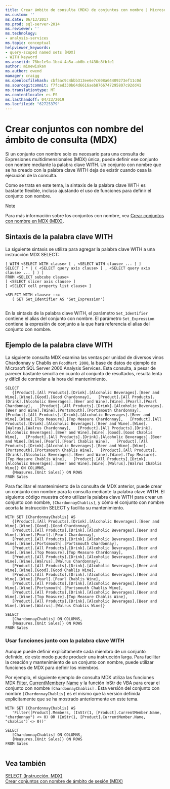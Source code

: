 ```yaml
---
title: Crear ámbito de consulta (MDX) de conjuntos con nombre | Microsoft Docs
ms.custom: ''
ms.date: 06/13/2017
ms.prod: sql-server-2014
ms.reviewer: ''
ms.technology:
- analysis-services
ms.topic: conceptual
helpviewer_keywords:
- query-scoped named sets [MDX]
- WITH keyword
ms.assetid: 78bc1e9a-1bc4-4a5a-ab0b-cf430c8fbfe1
author: minewiskan
ms.author: owend
manager: craigg
ms.openlocfilehash: cbf5ac9c4bbb313ee6e7c608a64409273ef11c0d
ms.sourcegitcommit: f7fced330b64d6616aeb8766747295807c92dd41
ms.translationtype: MT
ms.contentlocale: es-ES
ms.lasthandoff: 04/23/2019
ms.locfileid: "62725379"
---
```

# <a name="creating-query-scoped-named-sets-mdx"></a>Crear conjuntos con nombre del ámbito de consulta (MDX)
  Si un conjunto con nombre solo es necesario para una consulta de Expresiones multidimensionales (MDX) única, puede definir ese conjunto con nombre mediante la palabra clave WITH. Un conjunto con nombre que se ha creado con la palabra clave WITH deja de existir cuando cesa la ejecución de la consulta.  
  
 Como se trata en este tema, la sintaxis de la palabra clave WITH es bastante flexible, incluso ajustando el uso de funciones para definir el conjunto con nombre.  
  
> [!NOTE]  
>  Para más información sobre los conjuntos con nombre, vea [Crear conjuntos con nombre en MDX &#40;MDX&#41;](mdx-named-sets-building-named-sets.md).  
  
## <a name="with-keyword-syntax"></a>Sintaxis de la palabra clave WITH  
 La siguiente sintaxis se utiliza para agregar la palabra clave WITH a una instrucción MDX SELECT:  
  
```  
[ WITH <SELECT WITH clause> [ , <SELECT WITH clause> ... ] ]   
SELECT [ * | ( <SELECT query axis clause> [ , <SELECT query axis clause> ... ] ) ]  
FROM <SELECT subcube clause>   
[ <SELECT slicer axis clause> ]  
[ <SELECT cell property list clause> ]  
  
<SELECT WITH clause> ::=  
   ( SET Set_Identifier AS 'Set_Expression')  
  
```  
  
 En la sintaxis de la palabra clave WITH, el parámetro `Set_Identifier` contiene el alias del conjunto con nombre. El parámetro `Set_Expression` contiene la expresión de conjunto a la que hará referencia el alias del conjunto con nombre.  
  
## <a name="with-keyword-example"></a>Ejemplo de la palabra clave WITH  
 La siguiente consulta MDX examina las ventas por unidad de diversos vinos Chardonnay y Chablis en `FoodMart 2000`, la base de datos de ejemplo de Microsoft SQL Server 2000 Analysis Services. Esta consulta, a pesar de parecer bastante sencilla en cuanto al conjunto de resultados, resulta lenta y difícil de controlar a la hora del mantenimiento.  
  
```  
SELECT  
   {[Product].[All Products].[Drink].[Alcoholic Beverages].[Beer and Wine].[Wine].[Good].[Good Chardonnay],   [Product].[All Products].[Drink].[Alcoholic Beverages].[Beer and Wine].[Wine].[Pearl].[Pearl Chardonnay],   [Product].[All Products].[Drink].[Alcoholic Beverages].[Beer and Wine].[Wine].[Portsmouth].[Portsmouth Chardonnay],   [Product].[All Products].[Drink].[Alcoholic Beverages].[Beer and Wine].[Wine].[Top Measure].[Top Measure Chardonnay],   [Product].[All Products].[Drink].[Alcoholic Beverages].[Beer and Wine].[Wine].[Walrus].[Walrus Chardonnay],   [Product].[All Products].[Drink].[Alcoholic Beverages].[Beer and Wine].[Wine].[Good].[Good Chablis Wine],   [Product].[All Products].[Drink].[Alcoholic Beverages].[Beer and Wine].[Wine].[Pearl].[Pearl Chablis Wine],   [Product].[All Products].[Drink].[Alcoholic Beverages].[Beer and Wine].[Wine].[Portsmouth].[Portsmouth Chablis Wine],   [Product].[All Products].[Drink].[Alcoholic Beverages].[Beer and Wine].[Wine].[Top Measure].[Top Measure Chablis Wine],   [Product].[All Products].[Drink].[Alcoholic Beverages].[Beer and Wine].[Wine].[Walrus].[Walrus Chablis Wine]} ON COLUMNS,  
   {Measures.[Unit Sales]} ON ROWS  
FROM Sales  
```  
  
 Para facilitar el mantenimiento de la consulta de MDX anterior, puede crear un conjunto con nombre para la consulta mediante la palabra clave WITH. El siguiente código muestra cómo utilizar la palabra clave WITH para crear un conjunto con nombre, `[ChardonnayChablis]`, y cómo el conjunto con nombre acorta la instrucción SELECT y facilita su mantenimiento.  
  
```  
WITH SET [ChardonnayChablis] AS  
   {[Product].[All Products].[Drink].[Alcoholic Beverages].[Beer and Wine].[Wine].[Good].[Good Chardonnay],  
   [Product].[All Products].[Drink].[Alcoholic Beverages].[Beer and Wine].[Wine].[Pearl].[Pearl Chardonnay],  
   [Product].[All Products].[Drink].[Alcoholic Beverages].[Beer and Wine].[Wine].[Portsmouth].[Portsmouth Chardonnay],  
   [Product].[All Products].[Drink].[Alcoholic Beverages].[Beer and Wine].[Wine].[Top Measure].[Top Measure Chardonnay],  
   [Product].[All Products].[Drink].[Alcoholic Beverages].[Beer and Wine].[Wine].[Walrus].[Walrus Chardonnay],  
   [Product].[All Products].[Drink].[Alcoholic Beverages].[Beer and Wine].[Wine].[Good].[Good Chablis Wine],  
   [Product].[All Products].[Drink].[Alcoholic Beverages].[Beer and Wine].[Wine].[Pearl].[Pearl Chablis Wine],  
   [Product].[All Products].[Drink].[Alcoholic Beverages].[Beer and Wine].[Wine].[Portsmouth].[Portsmouth Chablis Wine],  
   [Product].[All Products].[Drink].[Alcoholic Beverages].[Beer and Wine].[Wine].[Top Measure].[Top Measure Chablis Wine],  
   [Product].[All Products].[Drink].[Alcoholic Beverages].[Beer and Wine].[Wine].[Walrus].[Walrus Chablis Wine]}  
  
SELECT  
   [ChardonnayChablis] ON COLUMNS,  
   {Measures.[Unit Sales]} ON ROWS  
FROM Sales  
```  
  
### <a name="using-functions-together-with-the-with-keyword"></a>Usar funciones junto con la palabra clave WITH  
 Aunque puede definir explícitamente cada miembro de un conjunto definido, de este modo puede producir una instrucción larga. Para facilitar la creación y mantenimiento de un conjunto con nombre, puede utilizar funciones de MDX para definir los miembros.  
  
 Por ejemplo, el siguiente ejemplo de consulta MDX utiliza las funciones MDX [Filter](/sql/mdx/filter-mdx), [CurrentMember](/sql/mdx/current-mdx)y [Name](/sql/mdx/members-string-mdx) y la función InStr de VBA para crear el conjunto con nombre `[ChardonnayChablis]` . Esta versión del conjunto con nombre `[ChardonnayChablis]` es el mismo que la versión definida explícitamente que se ha mostrado anteriormente en este tema.  
  
```  
WITH SET [ChardonnayChablis] AS  
   'Filter([Product].Members, (InStr(1, [Product].CurrentMember.Name, "chardonnay") <> 0) OR (InStr(1, [Product].CurrentMember.Name, "chablis") <> 0))'  
  
SELECT  
   [ChardonnayChablis] ON COLUMNS,  
   {Measures.[Unit Sales]} ON ROWS  
FROM Sales  
  
```  
  
## <a name="see-also"></a>Vea también  
 [SELECT &#40;Instrucción, MDX&#41;](/sql/mdx/mdx-data-manipulation-select)   
 [Crear conjuntos con nombre de ámbito de sesión &#40;MDX&#41;](mdx-named-sets-creating-session-scoped-named-sets.md)  
  
  
